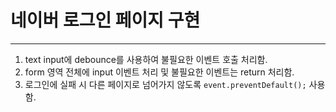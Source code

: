 # 네이버 로그인 페이지 구현

---

1. text input에 debounce를 사용하여 불필요한 이벤트 호출 처리함.
2. form 영역 전체에 input 이벤트 처리 및 불필요한 이벤트는 return 처리함.
3. 로그인에 실패 시 다른 페이지로 넘어가지 않도록 ```event.preventDefault();``` 사용함.










